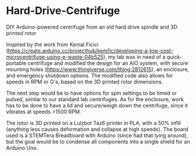 # Hard-Drive-Centrifuge
DIY Arduino-powered centrifuge from an old hard drive spindle and 3D printed rotor

Inspired by the work from Kemal Ficici (https://create.arduino.cc/projecthub/kemfic/developing-a-low-cost-microcentrifuge-using-e-waste-04b525), my lab was in need of a quick-portable centrifuge and modified the design for an AIO system, with secure mounting holes (https://www.thingiverse.com/thing:2812615), an enclosure, and emergency shutdown options.  The modified code also allows for speeds in RPM or G's, based on the 3D printed rotor dimensions.

The next step would be to have options for spin settings to be timed or pulsed, similar to our standard lab centrifuges.  As for the enclosure, work has to be done to have a lid and secure/weigh down the centrifuge, since it vibrates at speeds >1500 RPM.

The rotor is 3D printed on a Lulzbot Taz6 printer in PLA, with a 50% infill (anything less causes deformation and collapse at high speeds).  The board used is a STEMTera Breadboard with Arduino (since had that lying around), but the goal would be to condense all components into a single shield for an Arduino Uno.
